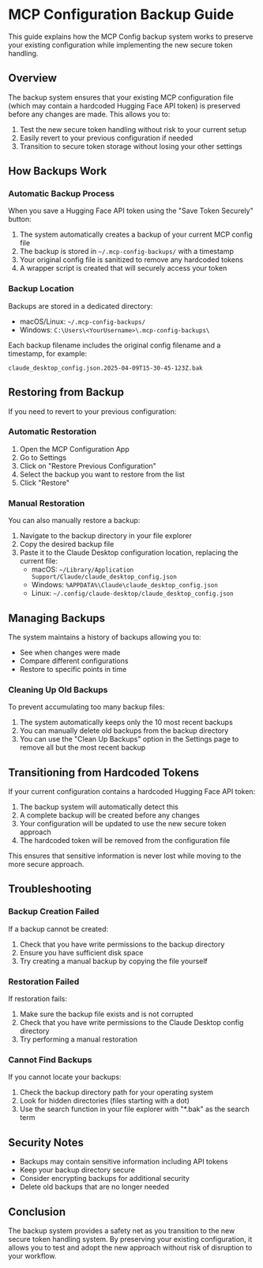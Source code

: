 # MCP Configuration Backup Guide

This guide explains how the MCP Config backup system works to preserve your existing configuration while implementing the new secure token handling.

## Overview

The backup system ensures that your existing MCP configuration file (which may contain a hardcoded Hugging Face API token) is preserved before any changes are made. This allows you to:

1. Test the new secure token handling without risk to your current setup
2. Easily revert to your previous configuration if needed
3. Transition to secure token storage without losing your other settings

## How Backups Work

### Automatic Backup Process

When you save a Hugging Face API token using the "Save Token Securely" button:

1. The system automatically creates a backup of your current MCP config file
2. The backup is stored in `~/.mcp-config-backups/` with a timestamp
3. Your original config file is sanitized to remove any hardcoded tokens
4. A wrapper script is created that will securely access your token

### Backup Location

Backups are stored in a dedicated directory:
- macOS/Linux: `~/.mcp-config-backups/`
- Windows: `C:\Users\<YourUsername>\.mcp-config-backups\`

Each backup filename includes the original config filename and a timestamp, for example:
```
claude_desktop_config.json.2025-04-09T15-30-45-123Z.bak
```

## Restoring from Backup

If you need to revert to your previous configuration:

### Automatic Restoration

1. Open the MCP Configuration App
2. Go to Settings
3. Click on "Restore Previous Configuration"
4. Select the backup you want to restore from the list
5. Click "Restore"

### Manual Restoration

You can also manually restore a backup:

1. Navigate to the backup directory in your file explorer
2. Copy the desired backup file
3. Paste it to the Claude Desktop configuration location, replacing the current file:
   - macOS: `~/Library/Application Support/Claude/claude_desktop_config.json`
   - Windows: `%APPDATA%\Claude\claude_desktop_config.json`
   - Linux: `~/.config/claude-desktop/claude_desktop_config.json`

## Managing Backups

The system maintains a history of backups allowing you to:

- See when changes were made
- Compare different configurations
- Restore to specific points in time

### Cleaning Up Old Backups

To prevent accumulating too many backup files:

1. The system automatically keeps only the 10 most recent backups
2. You can manually delete old backups from the backup directory
3. You can use the "Clean Up Backups" option in the Settings page to remove all but the most recent backup

## Transitioning from Hardcoded Tokens

If your current configuration contains a hardcoded Hugging Face API token:

1. The backup system will automatically detect this
2. A complete backup will be created before any changes
3. Your configuration will be updated to use the new secure token approach
4. The hardcoded token will be removed from the configuration file

This ensures that sensitive information is never lost while moving to the more secure approach.

## Troubleshooting

### Backup Creation Failed

If a backup cannot be created:

1. Check that you have write permissions to the backup directory
2. Ensure you have sufficient disk space
3. Try creating a manual backup by copying the file yourself

### Restoration Failed

If restoration fails:

1. Make sure the backup file exists and is not corrupted
2. Check that you have write permissions to the Claude Desktop config directory
3. Try performing a manual restoration

### Cannot Find Backups

If you cannot locate your backups:

1. Check the backup directory path for your operating system
2. Look for hidden directories (files starting with a dot)
3. Use the search function in your file explorer with "*.bak" as the search term

## Security Notes

- Backups may contain sensitive information including API tokens
- Keep your backup directory secure
- Consider encrypting backups for additional security
- Delete old backups that are no longer needed

## Conclusion

The backup system provides a safety net as you transition to the new secure token handling system. By preserving your existing configuration, it allows you to test and adopt the new approach without risk of disruption to your workflow.
